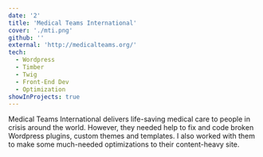 ```yaml
---
date: '2'
title: 'Medical Teams International'
cover: './mti.png'
github: ''
external: 'http://medicalteams.org/'
tech:
  - Wordpress
  - Timber
  - Twig
  - Front-End Dev
  - Optimization
showInProjects: true
---
```


Medical Teams International delivers life-saving medical care to people in crisis around the world. However, they needed help to fix and code broken Wordpress plugins, custom themes and templates. I also worked with them to make some much-needed optimizations to their content-heavy site.
